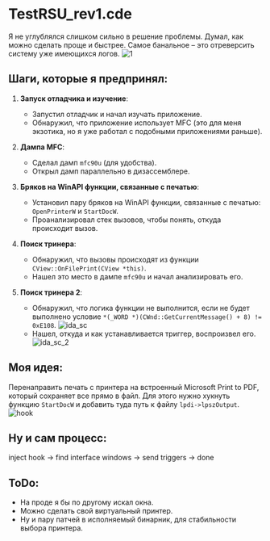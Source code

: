 # TestRSU_rev1.cde

Я не углублялся слишком сильно в решение проблемы. Думал, как можно сделать проще и быстрее. Самое банальное – это отреверсить систему уже имеющихся логов.
![1](https://github.com/user-attachments/assets/f9cd2ebb-c6c8-4805-bee2-4d16ba03dcda)

## Шаги, которые я предпринял:

1. **Запуск отладчика и изучение**:
   - Запустил отладчик и начал изучать приложение.
   - Обнаружил, что приложение использует MFC (это для меня экзотика, но я уже работал с подобными приложениями раньше).

2. **Дампа MFC**:
   - Сделал дамп `mfc90u` (для удобства).
   - Открыл дамп параллельно в дизассемблере.

3. **Бряков на WinAPI функции, связанные с печатью**:
   - Установил пару бряков на WinAPI функции, связанные с печатью: `OpenPrinterW` и `StartDocW`.
   - Проанализировал стек вызовов, чтобы понять, откуда происходит вызов.

4. **Поиск тринера**:
   - Обнаружил, что вызовы происходят из функции `CView::OnFilePrint(CView *this)`.
   - Нашел это место в дампе `mfc90u` и начал анализировать его.

5. **Поиск тринера 2**:
   - Обнаружил, что логика функции не выполнится, если не будет выполнено условие `*(_WORD *)(CWnd::GetCurrentMessage() + 8) != 0xE108`.
    ![ida_sc](https://github.com/user-attachments/assets/eaf4f519-e473-4f64-a527-63de57f537c7)
   - Нашел, откуда и как устанавливается триггер, воспроизвел его.
    ![ida_sc_2](https://github.com/user-attachments/assets/8ddfc542-f26a-4b66-98a1-fa91f590dc15)

## Моя идея:

Перенаправить печать с принтера на встроенный Microsoft Print to PDF, который сохраняет все прямо в файл. Для этого нужно хукнуть функцию `StartDocW` и добавить туда путь к файлу `lpdi->lpszOutput`.
![hook](https://github.com/user-attachments/assets/c233b331-1644-401b-8fb4-fffe0f1acb9e)

## Ну и сам процесс:

inject hook -> find interface windows -> send triggers -> done

## ToDo:
   - На проде я бы по другому искал окна.
   - Можно сделать свой виртуальный принтер.
   - Ну и пару патчей в исполняемый бинарник, для стабильности выбора принтера.
